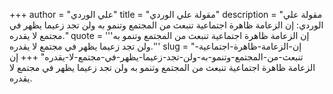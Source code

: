 +++
author = "علي الوردي"
title = "مقولة علي الوردي"
description = "مقولة علي الوردي: إن الزعامة ظاهرة اجتماعية تنبعث من المجتمع وتنمو به ولن تجد زعيما يظهر في مجتمع لا يقدره."
quote = '''إن الزعامة ظاهرة اجتماعية تنبعث من المجتمع وتنمو به ولن تجد زعيما يظهر في مجتمع لا يقدره.''' 
slug = "إن-الزعامة-ظاهرة-اجتماعية-تنبعث-من-المجتمع-وتنمو-به-ولن-تجد-زعيما-يظهر-في-مجتمع-لا-يقدره"
+++
إن الزعامة ظاهرة اجتماعية تنبعث من المجتمع وتنمو به ولن تجد زعيما يظهر في مجتمع لا يقدره.
